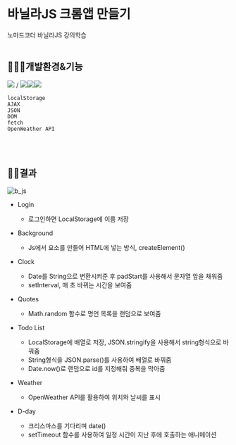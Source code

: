 <br/>

# 바닐라JS 크롬앱 만들기

노마드코더 바닐라JS 강의학습
<br/><br/>


## 👩🏻‍💻개발환경&기능
<img src="https://img.shields.io/badge/Visual Studio-5C2D91?style=flat-square&logo=Visual Studio&logoColor=white"/> / <img src="https://img.shields.io/badge/HTML5-E34F26?style=flat-square&logo=html5&logoColor=white"/><img src="https://img.shields.io/badge/CSS3-1572B6?style=flat-square&logo=css3&logoColor=white"/><img src="https://img.shields.io/badge/JavaScript-F7DF1E?style=flat-square&logo=javascript&logoColor=black"/>

    localStorage
    AJAX
    JSON
    DOM
    fetch
    OpenWeather API
<br/><br/>




## 💪🏻결과


![b_js](https://github.com/kayachlrh/chrome_app_clone/assets/118106602/e12ad5d0-b109-4a83-9d42-003c8d466961)

* Login
  - 로그인하면 LocalStorage에 이름 저장

* Background
  - Js에서 요소를 만들어 HTML에 넣는 방식, createElement()

* Clock
  - Date를 String으로 변환시켜준 후 padStart를 사용해서 문자열 앞을 채워줌
  - setInterval, 매 초 바뀌는 시간을 보여줌

* Quotes
  - Math.random 함수로 명언 목록을 랜덤으로 보여줌

* Todo List
  - LocalStorage에 배열로 저장, JSON.stringify을 사용해서 string형식으로 바꿔줌
  - String형식을 JSON.parse()를 사용하여 배열로 바꿔줌
  - Date.now()로 랜덤으로 id를 지정해줘 중복을 막아줌

* Weather
  - OpenWeather API를 활용하여 위치와 날씨를 표시 

* D-day
  - 크리스마스를 기다리며 date()
  - setTimeout 함수를 사용하여 일정 시간이 지난 후에 호출하는 애니메이션
